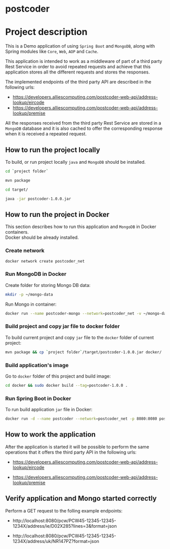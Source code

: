 # postcoder

# Project description
This is a Demo application of using `Spring Boot` and `MongoDB`, along with Spring modules like `Core`, `Web`, `AOP` and `Cache`.

This application is intended to work as a middleware of part of a third party Rest Service in order to avoid repeated requests and achieve that this application stores all the different requests and stores the responses.

The implemented endpoints of the third party API are described in the following urls:
- https://developers.alliescomputing.com/postcoder-web-api/address-lookup/eircode
- https://developers.alliescomputing.com/postcoder-web-api/address-lookup/premise

All the responses received from the third party Rest Service are stored in a `MongoDB` database and it is also cached to offer the corresponding response when it is received a repeated request. 

## How to run the project locally
To build, or run project locally `java` and `MongoDB` should be installed.
```bash
cd `project folder`
```
```bash
mvn package
```
```bash
cd target/
```
```bash
java -jar postcoder-1.0.0.jar
```

## How to run the project in Docker
This section describes how to run this application and `MongoDB` in Docker containers.   
Docker should be already installed.

### Create network
```bash
docker network create postcoder_net
```

### Run MongoDB in Docker
Create folder for storing Mongo DB data:
```bash
mkdir -p ~/mongo-data
```

Run Mongo in container:
```bash
docker run --name postcoder-mongo --network=postcoder_net -v ~/mongo-data:/data/db -d mongo
```

### Build project and copy jar file to docker folder
To build current project and copy `jar` file to the `docker` folder of current project:
```bash
mvn package && cp `project folder`/target/postcoder-1.0.0.jar docker/
```

### Build application's image
Go to `docker` folder of this project and build image:
```bash
cd docker && sudo docker build --tag=postcoder-1.0.0 .
```
### Run Spring Boot in Docker
To run build application `jar` file in Docker:
```bash
docker run -d --name postcoder --network=postcoder_net -p 8080:8080 postcoder-1.0.0
```

## How to work the application
After the application is started it will be possible to perform the same operations that it offers the third party API in the following urls:
- https://developers.alliescomputing.com/postcoder-web-api/address-lookup/eircode

- https://developers.alliescomputing.com/postcoder-web-api/address-lookup/premise

## Verify application and Mongo started correctly
Perform a GET request to the folling example endpoints:

- http://localhost:8080/pcw/PCW45-12345-12345-1234X/address/ie/D02X285?lines=3&format=json

- http://localhost:8080/pcw/PCW45-12345-12345-1234X/address/uk/NR147PZ?format=json
